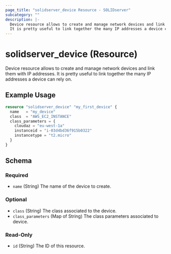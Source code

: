 ```yaml
---
page_title: "solidserver_device Resource - SOLIDserver"
subcategory: ""
description: |-
  Device resource allows to create and manage network devices and link them with IP addresses.
  It is pretty useful to link together the many IP addresses a device can rely on.
---
```


# solidserver_device (Resource)

Device resource allows to create and manage network devices and link them with IP addresses.
It is pretty useful to link together the many IP addresses a device can rely on.

## Example Usage

```terraform
resource "solidserver_device" "my_first_device" {
  name   = "my_device"
  class  = "AWS_EC2_INSTANCE"
  class_parameters = {
    cloudaz = "eu-west-1a"
    instanceid = "i-03d4bd36f915b0322"
    instancetype = "t2.micro"
  }
}
```
<!-- schema generated by tfplugindocs -->
## Schema

### Required

- `name` (String) The name of the device to create.

### Optional

- `class` (String) The class associated to the device.
- `class_parameters` (Map of String) The class parameters associated to device.

### Read-Only

- `id` (String) The ID of this resource.

